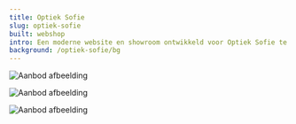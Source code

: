 ```yaml
---
title: Optiek Sofie
slug: optiek-sofie
built: webshop
intro: Een moderne website en showroom ontwikkeld voor Optiek Sofie te Ronse. Deze showroom kan volledig worden aangepast door de de optieker in een backend omgeving.
background: /optiek-sofie/bg
---
```


![Aanbod afbeelding](/img/projects/optiek-sofie/over.png)

![Aanbod afbeelding](/img/projects/optiek-sofie/aanbod.png)

![Aanbod afbeelding](/img/projects/optiek-sofie/blog.png)
